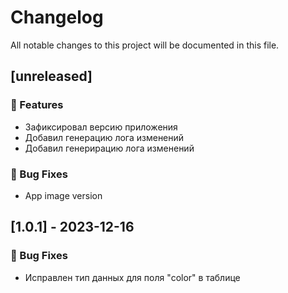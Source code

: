 # Changelog

All notable changes to this project will be documented in this file.

## [unreleased]

### 🚀 Features

- Зафиксировал версию приложения
- Добавил генерацию лога изменений
- Добавил генерирацию лога изменений

### 🐛 Bug Fixes

- App image version

## [1.0.1] - 2023-12-16

### 🐛 Bug Fixes

- Исправлен тип данных для поля "color" в таблице

<!-- generated by git-cliff -->
